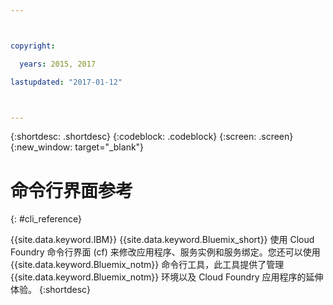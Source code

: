 ```yaml
---



copyright:

  years: 2015, 2017

lastupdated: "2017-01-12"



---
```


{:shortdesc: .shortdesc}
{:codeblock: .codeblock}
{:screen: .screen}
{:new_window: target="_blank"}

# 命令行界面参考
{: #cli_reference}

{{site.data.keyword.IBM}} {{site.data.keyword.Bluemix_short}} 使用 Cloud Foundry 命令行界面 (cf) 来修改应用程序、服务实例和服务绑定。您还可以使用 {{site.data.keyword.Bluemix_notm}} 命令行工具，此工具提供了管理 {{site.data.keyword.Bluemix_notm}} 环境以及 Cloud Foundry 应用程序的延伸体验。
{:shortdesc}
